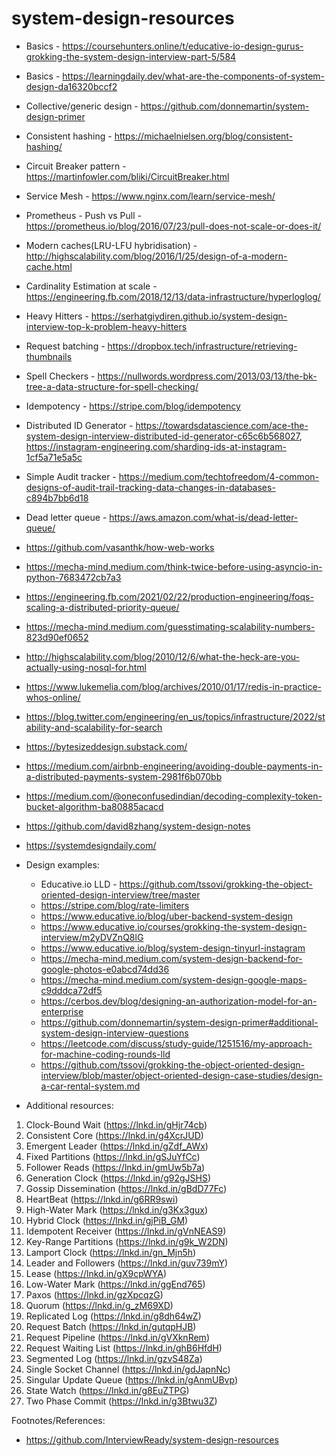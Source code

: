 # system-design-resources

* Basics - https://coursehunters.online/t/educative-io-design-gurus-grokking-the-system-design-interview-part-5/584
* Basics - https://learningdaily.dev/what-are-the-components-of-system-design-da16320bccf2
* Collective/generic design - https://github.com/donnemartin/system-design-primer
* Consistent hashing - https://michaelnielsen.org/blog/consistent-hashing/
* Circuit Breaker pattern - https://martinfowler.com/bliki/CircuitBreaker.html
* Service Mesh - https://www.nginx.com/learn/service-mesh/
* Prometheus - Push vs Pull - https://prometheus.io/blog/2016/07/23/pull-does-not-scale-or-does-it/
* Modern caches(LRU-LFU hybridisation) - http://highscalability.com/blog/2016/1/25/design-of-a-modern-cache.html
* Cardinality Estimation at scale - https://engineering.fb.com/2018/12/13/data-infrastructure/hyperloglog/
* Heavy Hitters - https://serhatgiydiren.github.io/system-design-interview-top-k-problem-heavy-hitters
* Request batching - https://dropbox.tech/infrastructure/retrieving-thumbnails
* Spell Checkers - https://nullwords.wordpress.com/2013/03/13/the-bk-tree-a-data-structure-for-spell-checking/
* Idempotency - https://stripe.com/blog/idempotency
* Distributed ID Generator - https://towardsdatascience.com/ace-the-system-design-interview-distributed-id-generator-c65c6b568027, https://instagram-engineering.com/sharding-ids-at-instagram-1cf5a71e5a5c
* Simple Audit tracker - https://medium.com/techtofreedom/4-common-designs-of-audit-trail-tracking-data-changes-in-databases-c894b7bb6d18
* Dead letter queue - https://aws.amazon.com/what-is/dead-letter-queue/
* https://github.com/vasanthk/how-web-works
* https://mecha-mind.medium.com/think-twice-before-using-asyncio-in-python-7683472cb7a3
* https://engineering.fb.com/2021/02/22/production-engineering/foqs-scaling-a-distributed-priority-queue/
* https://mecha-mind.medium.com/guesstimating-scalability-numbers-823d90ef0652
* http://highscalability.com/blog/2010/12/6/what-the-heck-are-you-actually-using-nosql-for.html
* https://www.lukemelia.com/blog/archives/2010/01/17/redis-in-practice-whos-online/
* https://blog.twitter.com/engineering/en_us/topics/infrastructure/2022/stability-and-scalability-for-search
* https://bytesizeddesign.substack.com/
* https://medium.com/airbnb-engineering/avoiding-double-payments-in-a-distributed-payments-system-2981f6b070bb
* https://medium.com/@oneconfusedindian/decoding-complexity-token-bucket-algorithm-ba80885acacd
* https://github.com/david8zhang/system-design-notes
* https://systemdesigndaily.com/
* Design examples:
    * Educative.io LLD - https://github.com/tssovi/grokking-the-object-oriented-design-interview/tree/master     
    * https://stripe.com/blog/rate-limiters
    * https://www.educative.io/blog/uber-backend-system-design
    * https://www.educative.io/courses/grokking-the-system-design-interview/m2yDVZnQ8lG
    * https://www.educative.io/blog/system-design-tinyurl-instagram
    * https://mecha-mind.medium.com/system-design-backend-for-google-photos-e0abcd74dd36
    * https://mecha-mind.medium.com/system-design-google-maps-c9dddca72df5
    * https://cerbos.dev/blog/designing-an-authorization-model-for-an-enterprise
    * https://github.com/donnemartin/system-design-primer#additional-system-design-interview-questions
    * https://leetcode.com/discuss/study-guide/1251516/my-approach-for-machine-coding-rounds-lld
    * https://github.com/tssovi/grokking-the-object-oriented-design-interview/blob/master/object-oriented-design-case-studies/design-a-car-rental-system.md
 


* Additional resources:
1. Clock-Bound Wait (https://lnkd.in/gHjr74cb)
2. Consistent Core (https://lnkd.in/g4XcrJUD)
3. Emergent Leader (https://lnkd.in/gZdf_AWx)
4. Fixed Partitions (https://lnkd.in/gSJuYfCc)
5. Follower Reads (https://lnkd.in/gmUw5b7a)
6. Generation Clock (https://lnkd.in/g92gJSHS)
7. Gossip Dissemination (https://lnkd.in/gBdD77Fc)
8. HeartBeat (https://lnkd.in/g6RR9swi)
9. High-Water Mark (https://lnkd.in/g3Kx3gux)
10. Hybrid Clock (https://lnkd.in/gjPiB_GM)
11. Idempotent Receiver (https://lnkd.in/gVnNEAS9)
12. Key-Range Partitions (https://lnkd.in/g9k_W2DN)
13. Lamport Clock (https://lnkd.in/gn_Mjn5h)
14. Leader and Followers (https://lnkd.in/guv739mY)
15. Lease (https://lnkd.in/gX9cpWYA)
16. Low-Water Mark (https://lnkd.in/ggEnd765)
17. Paxos (https://lnkd.in/gzXpcqzG)
18. Quorum (https://lnkd.in/g_zM69XD)
19. Replicated Log (https://lnkd.in/g8dh64wZ)
20. Request Batch (https://lnkd.in/gutqpHJB)
21. Request Pipeline (https://lnkd.in/gVXknRem)
22. Request Waiting List (https://lnkd.in/ghB6HfdH)
23. Segmented Log (https://lnkd.in/gzvS48Za)
24. Single Socket Channel (https://lnkd.in/gdJapnNc)
25. Singular Update Queue (https://lnkd.in/gAnmUBvp)
26. State Watch (https://lnkd.in/g8EuZTPG)
27. Two Phase Commit (https://lnkd.in/g3Btwu3Z)


Footnotes/References:
* https://github.com/InterviewReady/system-design-resources
